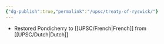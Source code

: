 ```yaml
---
{"dg-publish":true,"permalink":"/upsc/treaty-of-ryswick/"}
---
```


- Restored Pondicherry to [[UPSC/French\|French]] from [[UPSC/Dutch\|Dutch]]
